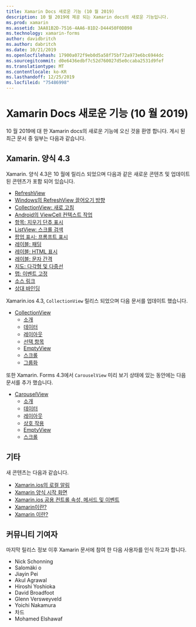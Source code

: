 ```yaml
---
title: Xamarin Docs 새로운 기능 (10 월 2019)
description: 10 월 2019에 제공 되는 Xamarin docs의 새로운 기능입니다.
ms.prod: xamarin
ms.assetid: 3AA81B2D-7516-4AA6-81D2-D44450F0DB98
ms.technology: xamarin-forms
author: davidbritch
ms.author: dabritch
ms.date: 10/21/2019
ms.openlocfilehash: 17900a072f9eb0d5a58f75bf72a973e6bc6944dc
ms.sourcegitcommit: d0e6436edbf7c52d760027d5e0ccaba2531d9fef
ms.translationtype: MT
ms.contentlocale: ko-KR
ms.lasthandoff: 12/25/2019
ms.locfileid: "75486998"
---
```

# <a name="xamarin-docs-whats-new-october-2019"></a>Xamarin Docs 새로운 기능 (10 월 2019)

10 월 2019에 대 한 Xamarin docs의 새로운 기능에 오신 것을 환영 합니다. 게시 된 최근 문서 중 일부는 다음과 같습니다.

## <a name="xamarinforms-43"></a>Xamarin. 양식 4.3

Xamarin. 양식 4.3은 10 월에 릴리스 되었으며 다음과 같은 새로운 콘텐츠 및 업데이트 된 콘텐츠가 포함 되어 있습니다.

- [RefreshView](~/xamarin-forms/user-interface/refreshview.md)
- [Windows의 RefreshView 끌어오기 방향](~/xamarin-forms/platform/windows/refreshview-pulldirection.md)
- [CollectionView: 새로 고침](~/xamarin-forms/user-interface/collectionview/populate-data.md#pull-to-refresh)
- [Android의 ViewCell 컨텍스트 작업](~/xamarin-forms/platform/android/viewcell-context-actions.md)
- [항목: 지우기 단추 표시](~/xamarin-forms/user-interface/text/entry.md#displaying-a-clear-button)
- [ListView: 스크롤 검색](~/xamarin-forms/user-interface/listview/interactivity.md#detect-scrolling)
- [팝업 표시: 프롬프트 표시](~/xamarin-forms/user-interface/pop-ups.md#display-a-prompt)
- [레이블: 패딩](~/xamarin-forms/user-interface/text/label.md#padding)
- [레이블: HTML 표시](~/xamarin-forms/user-interface/text/label.md#display-html)
- [레이블: 문자 간격](~/xamarin-forms/user-interface/text/label.md#character-spacing)
- [지도: 다각형 및 다중선](~/xamarin-forms/user-interface/map/polygons.md)
- [맵: 이벤트 고정](~/xamarin-forms/user-interface/map/pins.md#interact-with-a-pin)
- [소스 링크](~/xamarin-forms/internals/sourcelink.md)
- [상대 바인딩](~/xamarin-forms/app-fundamentals/data-binding/relative-bindings.md)

Xamarin.ios 4.3, `CollectionView` 릴리스 되었으며 다음 문서를 업데이트 했습니다.

- [CollectionView](~/xamarin-forms/user-interface/collectionview/index.md)
  - [소개](~/xamarin-forms/user-interface/collectionview/introduction.md)
  - [데이터](~/xamarin-forms/user-interface/collectionview/populate-data.md)
  - [레이아웃](~/xamarin-forms/user-interface/collectionview/layout.md)
  - [선택 항목](~/xamarin-forms/user-interface/collectionview/selection.md)
  - [EmptyView](~/xamarin-forms/user-interface/collectionview/emptyview.md)
  - [스크롤](~/xamarin-forms/user-interface/collectionview/scrolling.md)
  - [그룹화](~/xamarin-forms/user-interface/collectionview/grouping.md)

또한 Xamarin. Forms 4.3에서 `CarouselView` 미리 보기 상태에 있는 동안에는 다음 문서를 추가 했습니다.

- [CarouselView](~/xamarin-forms/user-interface/carouselview/index.md)
  - [소개](~/xamarin-forms/user-interface/carouselview/introduction.md)
  - [데이터](~/xamarin-forms/user-interface/carouselview/populate-data.md)
  - [레이아웃](~/xamarin-forms/user-interface/carouselview/layout.md)
  - [상호 작용](~/xamarin-forms/user-interface/carouselview/interaction.md)
  - [EmptyView](~/xamarin-forms/user-interface/carouselview/emptyview.md)
  - [스크롤](~/xamarin-forms/user-interface/carouselview/scrolling.md)

## <a name="other"></a>기타

새 콘텐츠는 다음과 같습니다.

- [Xamarin.ios의 로컬 알림](~/xamarin-forms/app-fundamentals/local-notifications.md)
- [Xamarin 양식 시작 화면](~/xamarin-forms/user-interface/splashscreen.md)
- [Xamarin.ios 공용 컨트롤 속성, 메서드 및 이벤트](~/xamarin-forms/user-interface/controls/common-properties.md)
- [Xamarin이란?](~/get-started/what-is-xamarin.md)
- [Xamarin 이란?](~/get-started/what-is-xamarin-forms.md)

## <a name="community-contributors"></a>커뮤니티 기여자

마지막 릴리스 정보 이후 Xamarin 문서에 참여 한 다음 사용자를 인식 하고자 합니다.

- Nick Schonning
- Salomäki o
- Jiayin Pei
- Akul Agrawal
- Hiroshi Yoshioka
- David Broadfoot
- Glenn Versweyveld
- Yoichi Nakamura
- 차드
- Mohamed Elshawaf
